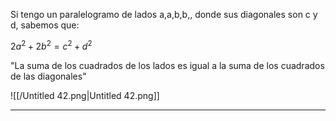 Si tengo un paralelogramo de lados a,a,b,b,, donde sus diagonales son c y d, sabemos que:

$2a^2+2b^2=c^2+d^2$﻿

"La suma de los cuadrados de los lados es igual a la suma de los cuadrados de las diagonales"

![[/Untitled 42.png|Untitled 42.png]]

---